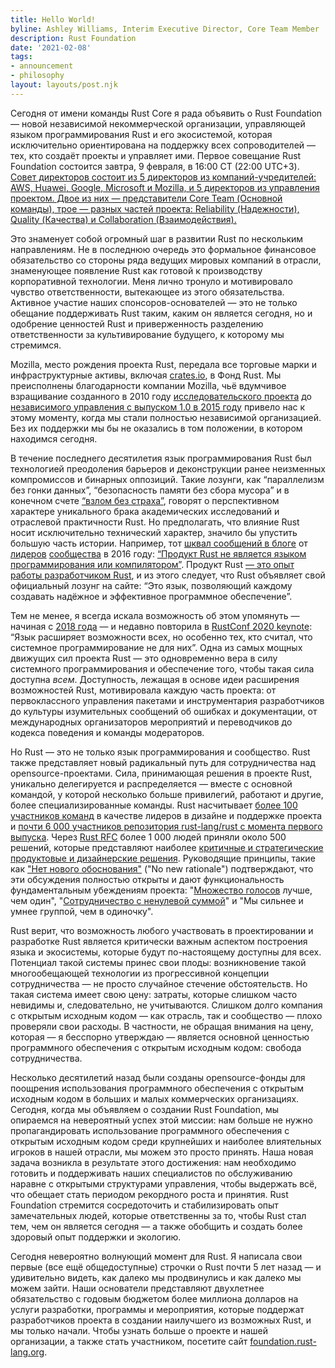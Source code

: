 ```yaml
---
title: Hello World!
byline: Ashley Williams, Interim Executive Director, Core Team Member
description: Rust Foundation
date: '2021-02-08'
tags:
- announcement
- philosophy
layout: layouts/post.njk
---
```


Сегодня от имени команды Rust Core я рада объявить о Rust Foundation — новой независимой некоммерческой организации, управляющей языком программирования Rust и его экосистемой, которая исключительно ориентирована на поддержку всех сопроводителей — тех, кто создаёт проекты и управляет ими. Первое совещание Rust Foundation состоится завтра, 9 февраля, в 16:00 СТ (22:00 UTC+3). [Совет директоров состоит из 5 директоров из компаний-учредителей: AWS, Huawei, Google, Microsoft и Mozilla, и 5 директоров из управления проектом. Двое из них — представители Core Team (Основной команды), трое — разных частей проекта: Reliability (Надежности), Quality (Качества) и Collaboration (Взаимодействия).](/board/)

Это знаменует собой огромный шаг в развитии Rust по нескольким направлениям. Не в последнюю очередь это формальное финансовое обязательство со стороны ряда ведущих мировых компаний в отрасли, знаменующее появление Rust как готовой к производству корпоративной технологии. Меня лично тронуло и мотивировало чувство ответственности, вытекающее из этого обязательства. Активное участие наших спонсоров-основателей — это не только обещание поддерживать Rust таким, каким он является сегодня, но и одобрение ценностей Rust и приверженность разделению ответственности за культивирование будущего, к которому мы стремимся.

Mozilla, место рождения проекта Rust, передала все торговые марки и инфраструктурные активы, включая [crates.io](https://crates.io/), в Фонд Rust. Мы преисполнены благодарности компании Mozilla, чьё вдумчивое взращивание созданного в 2010 году [исследовательского проекта](https://research.mozilla.org/rust/) до [независимого управления с выпуском 1.0 в 2015 году](https://blog.rust-lang.org/2015/05/15/Rust-1.0.html) привело нас к этому моменту, когда мы стали полностью независимой организацией. Без их поддержки мы бы не оказались в том положении, в котором находимся сегодня.

В течение последнего десятилетия язык программирования Rust был технологией преодоления барьеров и деконструкции ранее неизменных компромиссов и бинарных оппозиций. Такие лозунги, как “параллелизм без гонки данных”, “безопасность памяти без сбора мусора” и в конечном счете [“взлом без страха”](https://www.youtube.com/watch?v=lO1z-7cuRYI), говорят о перспективном характере уникального брака академических исследований и отраслевой практичности Rust. Но предполагать, что влияние Rust носит исключительно технический характер, значило бы упустить большую часть истории. Например, тот [шквал сообщений в блоге](https://brson.github.io/fireflowers/) от [лидеров](https://medium.com/@ag_dubs/fire-flowers-and-marios-marketing-rust-996b3fdbe8f3) [сообщества](https://graydon2.dreamwidth.org/247406.html) в 2016 году: [“Продукт Rust не является языком программирования или компилятором”](https://steveklabnik.com/writing/rust-is-more-than-safety). Продукт Rust [ — это опыт работы разработчиком Rust](https://www.thefeedbackloop.xyz/safety-is-rusts-fireflower/), и из этого следует, что Rust объявляет свой официальный лозунг на сайте: “Это язык, позволяющий каждому создавать надёжное и эффективное программное обеспечение”.

Тем не менее, я всегда искала возможность об этом упомянуть — начиная с [2018 года](https://github.com/rust-lang/www.rust-lang.org/commit/f59adeb7fa645e282b2359cb7e10e331ac00d9c5) — и недавно повторила в [RustConf 2020 keynote](https://youtu.be/IwPRu5FhfIQ?t=2164): “Язык расширяет возможности всех, но особенно тех, кто считал, что системное программирование не для них”. Одна из самых мощных движущих сил проекта Rust — это одновременно вера в силу системного программирования и обеспечение того, чтобы такая сила доступна *всем*. Доступность, лежащая в основе идеи расширения возможностей Rust, мотивировала каждую часть проекта: от первоклассного управления пакетами и инструментария разработчиков до культуры изумительных сообщений об ошибках и документации, от международных организаторов мероприятий и переводчиков до кодекса поведения и команды модераторов.

Но Rust — это не только язык программирования и сообщество. Rust также представляет новый радикальный путь для сотрудничества над opensource-проектами. Сила, принимающая решения в проекте Rust, уникально делегируется и распределяется — вместе с основной командой, у которой несколько больше привилегий, работают и другие, более специализированные команды. Rust насчитывает [более 100 участников команд](https://www.rust-lang.org/governance) в качестве лидеров в дизайне и поддержке проекта и [почти 6 000 участников репозитория rust-lang/rust с момента первого выпуска](https://thanks.rust-lang.org/). Через [Rust RFC](https://github.com/rust-lang/rfcs) более 1 000 людей приняли около 500 решений, которые представляют наиболее [критичные и стратегические продуктовые и дизайнерские решения](https://github.com/rust-lang/rfcs#when-you-need-to-follow-this-process). Руководящие принципы, такие как ["Нет нового обоснования"](http://aturon.github.io/tech/2018/05/25/listening-part-1/#the-great-int-debate-and-the-no-new-rationale-rule) ("No new rationale") подтверждают, что эти обсуждения полностью открыты и дают функциональность фундаментальным убеждениям проекта: "[Множество голосов](http://smallcultfollowing.com/babysteps/blog/2020/12/30/the-more-things-change/#on-pluralism-and-the-rust-organization) лучше, чем один", "[Сотрудничество с ненулевой суммой](https://youtu.be/JLstJFvdl4s?t=1808)" и "Мы сильнее и умнее группой, чем в одиночку".

Rust верит, что возможность любого участвовать в проектировании и разработке Rust является критически важным аспектом построения языка и экосистемы, которые будут по-настоящему доступны для всех. Потенциал такой системы принес свои плоды: возникновение такой многообещающей технологии из прогрессивной концепции сотрудничества — не просто случайное стечение обстоятельств. Но такая система имеет свою цену: затраты, которые слишком часто невидимы и, следовательно, не учитываются. Слишком долго компания с открытым исходным кодом — как отрасль, так и сообщество — плохо проверяли свои расходы. В частности, не обращая внимания на цену, которая — я бесспорно утверждаю — является основной ценностью программного обеспечения с открытым исходным кодом: свобода сотрудничества.

Несколько десятилетий назад были созданы opensource-фонды для поощрения использования программного обеспечения с открытым исходным кодом в больших и малых коммерческих организациях. Сегодня, когда мы объявляем о создании Rust Foundation, мы опираемся на невероятный успех этой миссии: нам больше не нужно пропагандировать использование программного обеспечения с открытым исходным кодом среди крупнейших и наиболее влиятельных игроков в нашей отрасли, мы можем это просто принять. Наша новая задача возникла в результате этого достижения: нам необходимо готовить и поддерживать наших специалистов по обслуживанию наравне с открытыми структурами управления, чтобы выдержать всё, что обещает стать периодом рекордного роста и принятия. Rust Foundation стремится сосредоточить и стабилизировать опыт замечательных людей, которые ответственны за то, чтобы Rust стал тем, чем он является сегодня — а также обобщить и создать более здоровый опыт поддержки и экологию.

Сегодня невероятно волнующий момент для Rust. Я написала свои первые (все ещё общедоступные) строчки о Rust почти 5 лет назад — и удивительно видеть, как далеко мы продвинулись и как далеко мы можем зайти. Наши основатели представляют двухлетнее обязательство с годовым бюджетом более миллиона долларов на услуги разработки, программы и мероприятия, которые поддержат разработчиков проекта в создании наилучшего из возможных Rust, и мы только начали. Чтобы узнать больше о проекте и нашей организации, а также стать участником, посетите сайт [foundation.rust-lang.org](https://foundation.rust-lang.org).
